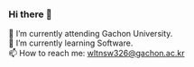 ### Hi there 👋

🔭 I’m currently attending Gachon University.  
🌱 I’m currently learning Software.  
📫 How to reach me: wltnsw326@gachon.ac.kr  
<!--
**wltnid326/wltnid326** is a ✨ _special_ ✨ repository because its `README.md` (this file) appears on your GitHub profile.

Here are some ideas to get you started:

- 🔭 I’m currently working on ...
- 🌱 I’m currently learning ...
- 👯 I’m looking to collaborate on ...
- 🤔 I’m looking for help with ...
- 💬 Ask me about ...
- 📫 How to reach me: ...
- 😄 Pronouns: ...
- ⚡ Fun fact: ...
-->
